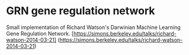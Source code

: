  GRN gene regulation network
============================

Small implementation of Richard Watson's Darwinian Machine Learning Gene Regulation Network. [https://simons.berkeley.edu/talks/richard-watson-2014-03-21] (https://simons.berkeley.edu/talks/richard-watson-2014-03-21)
